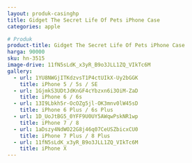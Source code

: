 ```yaml
---
layout: produk-casinghp
title: Gidget The Secret Life Of Pets iPhone Case
categories: apple

# Produk
product-title: Gidget The Secret Life Of Pets iPhone Case
harga: 90000
sku: hn-3515
image-drive: 11fN5sLdK_x3yR_B9o3JLL1ZQ_VIkTc6M
gallery:
  - url: 1YU8NWGjITKdzvsT1P4ctUIkX-Uy2bGGK
    title: iPhone 5 / 5s / SE
  - url: 1GjmkS3UDtJdKnGF4cYbzxn6i3OiM-ZaD
    title: iPhone 6 / 6s
  - url: 13I9Lbkh5r-OcOZg5jl-OK3mnv0lW45sD
    title: iPhone 6 Plus / 6s Plus
  - url: 1D_UoJtBG5_0YFF9U0UY5AWqwPskNR1wp
    title: iPhone 7 / 8
  - url: 1aDszy4NdWO22G8j46q07CeUSZbicxCU0
    title: iPhone 7 Plus / 8 Plus
  - url: 11fN5sLdK_x3yR_B9o3JLL1ZQ_VIkTc6M
    title: iPhone X
---
```

